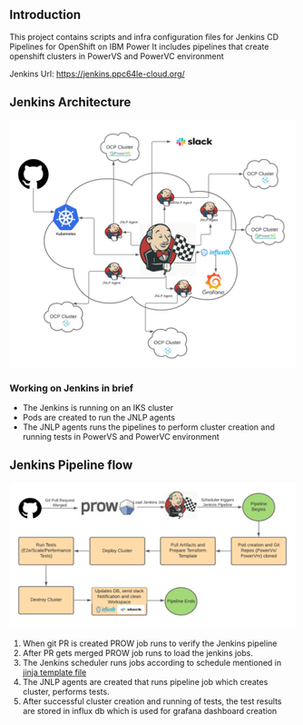 ## Introduction

This project contains scripts and infra configuration files for Jenkins CD Pipelines for OpenShift on IBM Power
It includes pipelines that create openshift clusters in PowerVS and PowerVC environment

Jenkins Url: https://jenkins.ppc64le-cloud.org/

## Jenkins Architecture
![Architectural Diagram](icons/JenkinsArchitecture.png)

### Working on Jenkins in brief
- The Jenkins is running on an IKS cluster
- Pods are created to run the JNLP agents
- The JNLP agents runs the pipelines to perform cluster creation and running tests in PowerVS and PowerVC environment

## Jenkins Pipeline flow
![Pipelineflow](icons/Pipelineflow.png)

1) When git PR is created PROW job runs to verify the Jenkins pipeline
2) After PR gets merged PROW job runs to load the jenkins jobs.
3) The Jenkins scheduler runs jobs according to schedule mentioned in [jinja template file](hack/jjb_template.jinja2)
4) The JNLP agents are created that runs pipeline job which creates cluster, performs tests.
5) After successful cluster creation and running of tests, the test results are stored in influx db which is used for grafana dashboard creation
